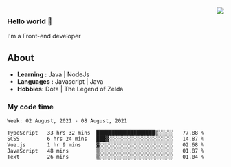 <img align='right' src="https://github-readme-stats.vercel.app/api?username=jumodada&show_icons=true&theme=vue">

### Hello world 👋

I'm a Front-end developer 
    
## About
-  **Learning :** Java | NodeJs
-  **Languages :** Javascript | Java
-  **Hobbies:** Dota | The Legend of Zelda

### My code time

<!--START_SECTION:waka-->
```text
Week: 02 August, 2021 - 08 August, 2021

TypeScript   33 hrs 32 mins  ███████████████████▒░░░░░   77.88 % 
SCSS         6 hrs 24 mins   ███▓░░░░░░░░░░░░░░░░░░░░░   14.87 % 
Vue.js       1 hr 9 mins     ▓░░░░░░░░░░░░░░░░░░░░░░░░   02.68 % 
JavaScript   48 mins         ▒░░░░░░░░░░░░░░░░░░░░░░░░   01.87 % 
Text         26 mins         ▒░░░░░░░░░░░░░░░░░░░░░░░░   01.04 % 
```
<!--END_SECTION:waka-->
